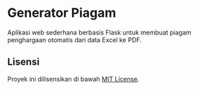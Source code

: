# Generator Piagam

Aplikasi web sederhana berbasis Flask untuk membuat piagam penghargaan otomatis dari data Excel ke PDF.

## Lisensi
Proyek ini dilisensikan di bawah [MIT License](LICENSE).

